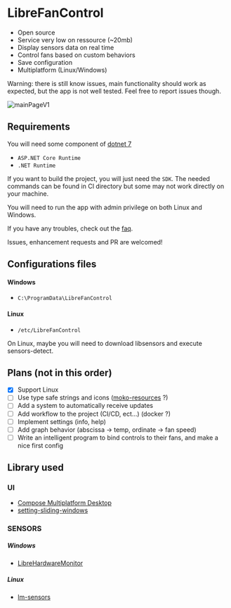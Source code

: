 # LibreFanControl


- Open source
- Service very low on ressource (~20mb)
- Display sensors data on real time
- Control fans based on custom behaviors
- Save configuration
- Multiplatform (Linux/Windows)

Warning: there is still know issues, main functionality should work as expected, but the app is not well tested. Feel free to report issues though.

![mainPageV1](https://github.com/wiiznokes/LibreFanControl/assets/78230769/543af76c-137c-456d-a04e-8ebfed323178)



## Requirements
You will need some component of [dotnet 7](https://dotnet.microsoft.com/en-us/download/dotnet/7.0)

- `ASP.NET Core Runtime`
- `.NET Runtime`

If you want to build the project, you will just need the `SDK`. The needed commands can be found in CI directory but some may not work directly on your machine.

You will need to run the app with admin privilege on both Linux and Windows.

If you have any troubles, check out the [faq](./assets/faq.md).

Issues, enhancement requests and PR are welcomed!

## Configurations files

#### Windows
- `C:\ProgramData\LibreFanControl`
#### Linux
- `/etc/LibreFanControl`

On Linux, maybe you will need to download libsensors and execute sensors-detect.

## Plans (not in this order)

- [x] Support Linux
- [ ] Use type safe strings and icons ([moko-resources](https://github.com/icerockdev/moko-resources) ?)
- [ ] Add a system to automatically receive updates
- [ ] Add workflow to the project (CI/CD, ect...) (docker ?)
- [ ] Implement settings (info, help)
- [ ] Add graph behavior (abscissa -> temp, ordinate -> fan speed)
- [ ] Write an intelligent program to bind controls to their fans, and make a nice first config

## Library used

### UI
- [Compose Multiplatform Desktop](https://www.jetbrains.com/lp/compose-mpp/)
- [setting-sliding-windows](https://github.com/wiiznokes/setting-sliding-windows)
### SENSORS
##### Windows
- [LibreHardwareMonitor](https://github.com/LibreHardwareMonitor/LibreHardwareMonitor)
##### Linux
- [lm-sensors](https://github.com/lm-sensors/lm-sensors)

